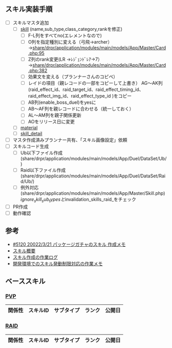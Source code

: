 ## スキル実装手順

- [ ] スキルマスタ追加
  - [ ] [skill](https://docs.google.com/spreadsheets/d/1WLM1q0f7DZSQo7Md5RkFRZvMy7v0EUZ_4ajDNL04Y2A/edit#gid=0&range=A4606) (name,sub_type,class_category,rankを修正)
      - [ ] F-L列をすべてno(エレメントなので)
      - [ ] O列を指定種別に変える（弓飛→archer）
→[share/drpr/application/modules/main/models/App/Master/Card.php:95](https://github.com/mynet-inc/drpr-server/blob/21251790e4f7e0b081d5f2dfd025d08a27315336/share/drpr/application/modules/main/models/App/Master/Card.php#L94-L104)
      - [ ] Z列のrank変更(LR →ﾚｼﾞｪﾝﾄﾞﾚｱ→7）
→[share/drpr/application/modules/main/models/App/Master/Card.php:382](https://github.com/mynet-inc/drpr-server/blob/21251790e4f7e0b081d5f2dfd025d08a27315336/share/drpr/application/modules/main/models/App/Master/Card.php#L374-L391)
      - [ ] 効果文を変える（プランナーさんのコピペ）
      - [ ] レイドの項目（親レコードの一部をコピーして上書き）
AG〜AK列(raid_effect_id、raid_target_id、raid_effect_timing_id、raid_effect_img_id、raid_effect_type_id )をコピー
      - [ ] AB列(enable_boss_duel)をyesに
      - [ ] AB〜AF列を親レコードに合わせる（統一しておく）
      - [ ] AL〜AM列を親子関係更新
      - [ ] AOをリリース日に変更
  - [ ] [material](https://docs.google.com/spreadsheets/d/1WLM1q0f7DZSQo7Md5RkFRZvMy7v0EUZ_4ajDNL04Y2A/edit#gid=650701738&range=A4567)
  - [ ] [skill_detail](https://docs.google.com/spreadsheets/d/1WLM1q0f7DZSQo7Md5RkFRZvMy7v0EUZ_4ajDNL04Y2A/edit#gid=594173727&range=A38780)
- [ ] マスタ作成済みプランナー共有、「スキル画像設定」依頼
- [ ] スキルコード生成
  - [ ] Ub以下ファイル作成(share/drpr/application/modules/main/models/App/Duel/DataSet/Ub/)
  - [ ] Raid以下ファイル作成(share/drpr/application/modules/main/models/App/Duel/DataSet/Raid/Ub/)
  - [ ] 例外対応(share/drpr/application/modules/main/models/App/Master/Skill.php)
    $ignore_skill_sub_typesと$invalidation_skills_raid_をチェック
- [ ] PR作成
- [ ] 動作確認

## 参考
- [#5120 20022/3/21 パッケージガチャのスキル 作成メモ](https://github.com/mynet-inc/drpr-server/issues/5120)
- [スキル概要](https://sites.google.com/a/mynet.co.jp/dorataku/engineer/sukiru)
- [スキル作成の作業ログ](https://drive.google.com/drive/folders/1f6Iqf4roV8IEXjR-z67Ibyz80KlPbAEW)
- [開発環境でのスキル発動制限対応の作業メモ](https://github.com/mynet-inc/drpr-server/issues/5141)

## ベーススキル
### [PVP](http://tool.gree334.drpr.dev.syapp.jp/master/skilldetail?si=)

関係性 | スキルID | サブタイプ | ランク | 公開日
-- | -- | -- | -- | --


### [RAID](http://tool.gree334.drpr.dev.syapp.jp/master/skilldetail?si=)

関係性 | スキルID | サブタイプ | ランク | 公開日
-- | -- | -- | -- | --

